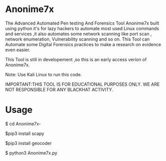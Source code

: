 # Anonime7x
The Advanced Automated Pen testing And Forensics Tool Anonime7x built using python it's for lazy hackers to automate most used Linux commands and services ,it also automates some network scanning like port scan , network enumeration, Vulnerability scanning and so on. This Tool can Automate some Digital Forensics practices to make a research on evidence even easier.

This Tool is still in developement ,so this is an early access verion of Anonime7x.


Note: Use Kali Linux to run this code.  

IMPORTANT:THIS TOOL IS FOR EDUCATIONAL PURPOSES ONLY.
WE ARE NOT RESPONSIBLE FOR ANY BLACKHAT ACTIVITY. 















# Usage
$ cd Anonime7x-

$pip3 install scapy

$pip3 install geocoder

$ python3 Anonime7x.py



